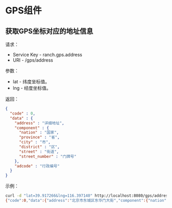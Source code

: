 # GPS组件

## 获取GPS坐标对应的地址信息

请求：
- Service Key - ranch.gps.address
- URI - /gps/address

参数：
- lat - 纬度坐标值。
- lng - 经度坐标值。

返回：
```json
{
  "code" : 0,
  "data" : {
    "address" : "详细地址",
    "component" : {
      "nation" : "国家",
      "province" : "省",
      "city" : "市",
      "district" : "区",
      "street" : "街道",
      "street_number" : "门牌号"
    },
    "adcode" : "行政编号"
  }
}
```

示例：
```bash
curl -d "lat=39.917266&lng=116.397140" http://localhost:8080/gps/address
{"code":0,"data":{"address":"北京市东城区东华门大街","component":{"nation":"中国","province":"北京市","city":"北京市","district":"东城区","street":"东华门大街","street_number":""},"adcode":"110101"}}
```
